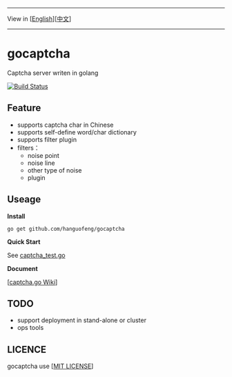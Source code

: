 ***
View in [[English](README-en.md)][[中文](README.md)]
***
# gocaptcha
Captcha server writen in golang

[![Build Status](https://travis-ci.org/hanguofeng/gocaptcha.png?branch=master)](https://travis-ci.org/hanguofeng/gocaptcha)

Feature
-------
* supports captcha char in Chinese
* supports self-define word/char dictionary
* supports filter plugin
* filters：
	* noise point
	* noise line
	* other type of noise
	* plugin

Useage
------
**Install**

	go get github.com/hanguofeng/gocaptcha

**Quick Start**

See [captcha_test.go](captcha_test.go)

**Document**

[[captcha.go Wiki](https://github.com/hanguofeng/gocaptcha/wiki)]

TODO
----
* support deployment in stand-alone or cluster
* ops tools

LICENCE
-------
gocaptcha use [[MIT LICENSE](LICENSE)]

